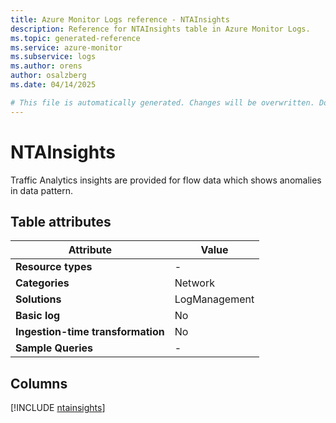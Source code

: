 ```yaml
---
title: Azure Monitor Logs reference - NTAInsights
description: Reference for NTAInsights table in Azure Monitor Logs.
ms.topic: generated-reference
ms.service: azure-monitor
ms.subservice: logs
ms.author: orens
author: osalzberg
ms.date: 04/14/2025

# This file is automatically generated. Changes will be overwritten. Do not change this file directly.
---
```


# NTAInsights

Traffic Analytics insights are provided for flow data which shows anomalies in data pattern.


## Table attributes

|Attribute|Value|
|---|---|
|**Resource types**|-|
|**Categories**|Network|
|**Solutions**| LogManagement|
|**Basic log**|No|
|**Ingestion-time transformation**|No|
|**Sample Queries**|-|



## Columns
  
[!INCLUDE [ntainsights](~/reusable-content/ce-skilling/azure/includes/azure-monitor/reference/tables/ntainsights-include.md)]
